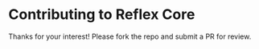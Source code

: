 # Contributing to Reflex Core

Thanks for your interest! Please fork the repo and submit a PR for review.
